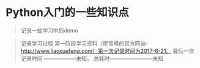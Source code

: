 # Python入门的一些知识点
> 记录一些学习中的demo

> 记录学习过程
第一阶段学习资料（廖雪峰的官方网站-http://www.liaoxuefeng.com）第一次记录时间为2017-6-21。
最后一次记录时间 ——————未知。
总耗时————————未知